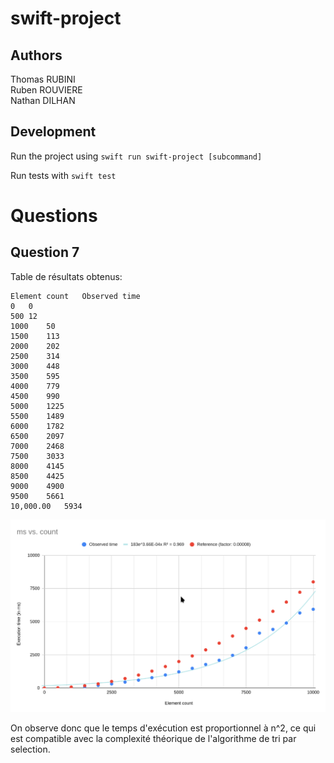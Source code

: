 # swift-project

## Authors
Thomas RUBINI  
Ruben ROUVIERE  
Nathan DILHAN  

## Development

Run the project using `swift run swift-project [subcommand]`

Run tests with `swift test`

# Questions

## Question 7
Table de résultats obtenus:
```
Element count	Observed time
0	0
500	12
1000	50
1500	113
2000	202
2500	314
3000	448
3500	595
4000	779
4500	990
5000	1225
5500	1489
6000	1782
6500	2097
7000	2468
7500	3033
8000	4145
8500	4425
9000	4900
9500	5661
10,000.00	5934
```

![Courbe de complexité expérimentale](img/fig1.png)

On observe donc que le temps d'exécution est proportionnel à n^2, ce qui est compatible avec la complexité théorique de l'algorithme de tri par selection.


